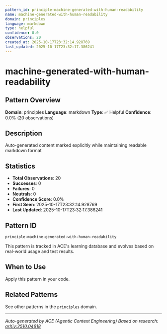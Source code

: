 ```yaml
---
pattern_id: principle-machine-generated-with-human-readability
name: machine-generated-with-human-readability
domain: principles
language: markdown
type: helpful
confidence: 0.0
observations: 20
created_at: 2025-10-17T23:32:14.928769
last_updated: 2025-10-17T23:32:17.386241
---
```

# machine-generated-with-human-readability

## Pattern Overview

**Domain**: principles
**Language**: markdown
**Type**: ✅ Helpful
**Confidence**: 0.0% (20 observations)

## Description

Auto-generated content marked explicitly while maintaining readable markdown format

## Statistics

- **Total Observations**: 20
- **Successes**: 0
- **Failures**: 0
- **Neutrals**: 0
- **Confidence Score**: 0.0%
- **First Seen**: 2025-10-17T23:32:14.928769
- **Last Updated**: 2025-10-17T23:32:17.386241

## Pattern ID

```
principle-machine-generated-with-human-readability
```

This pattern is tracked in ACE's learning database and evolves based on real-world usage and test results.

## When to Use

Apply this pattern in your code.

## Related Patterns

See other patterns in the `principles` domain.

---

*Auto-generated by ACE (Agentic Context Engineering)*
*Based on research: [arXiv:2510.04618](https://arxiv.org/abs/2510.04618)*
